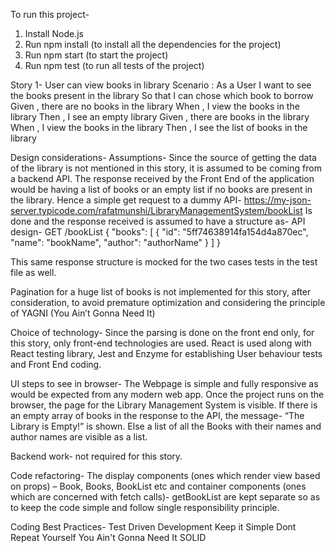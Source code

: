 To run this project-

1. Install Node.js
2. Run npm install (to install all the dependencies for the project)
3. Run npm start (to start the project)
4. Run npm test (to run all tests of the project)

Story 1-
User can view books in library
Scenario : As a User
I want to see the books present in the library
So that I can chose which book to borrow
Given , there are no books in the library
When , I view the books in the library
Then , I see an empty library
Given , there are books in the library
When , I view the books in the library
Then , I see the list of books in the library

Design considerations-
Assumptions-
Since the source of getting the data of the library is not mentioned in this story, it is assumed to be coming from a backend API. The response received by the Front End of the application would be having a list of books or an empty list if no books are present in the library. Hence a simple get request to a dummy API- https://my-json-server.typicode.com/rafatmunshi/LibraryManagementSystem/bookList
Is done and the response received is assumed to have a structure as-
API design-
GET /bookList
{
"books": [
{
"id": "5ff74638914fa154d4a870ec",
"name": "bookName",
"author": "authorName"
}
]
}

This same response structure is mocked for the two cases tests in the test file as well.

Pagination for a huge list of books is not implemented for this story, after consideration, to avoid premature optimization and considering the principle of YAGNI (You Ain’t Gonna Need It)

Choice of technology-
Since the parsing is done on the front end only, for this story, only front-end technologies are used. React is used along with React testing library, Jest and Enzyme for establishing User behaviour tests and Front End coding.

UI steps to see in browser-
The Webpage is simple and fully responsive as would be expected from any modern web app.
Once the project runs on the browser, the page for the Library Management System is visible. If there is an empty array of books in the response to the API, the message- “The Library is Empty!” is shown. Else a list of all the Books with their names and author names are visible as a list.

Backend work- not required for this story.

Code refactoring-
The display components (ones which render view based on props) – Book, Books, BookList etc and container components (ones which are concerned with fetch calls)- getBookList are kept separate so as to keep the code simple and follow single responsibility principle.

Coding Best Practices-
Test Driven Development
Keep it Simple
Dont Repeat Yourself
You Ain't Gonna Need It
SOLID

